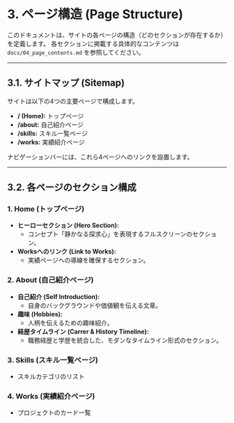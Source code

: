 # 3. ページ構造 (Page Structure)

このドキュメントは、サイトの各ページの構造（どのセクションが存在するか）を定義します。
各セクションに掲載する具体的なコンテンツは `docs/04_page_contents.md` を参照してください。

---

## 3.1. サイトマップ (Sitemap)

サイトは以下の4つの主要ページで構成します。

- **/ (Home):** トップページ
- **/about:** 自己紹介ページ
- **/skills:** スキル一覧ページ
- **/works:** 実績紹介ページ

ナビゲーションバーには、これら4ページへのリンクを設置します。

---

## 3.2. 各ページのセクション構成

### 1. Home (トップページ)

- **ヒーローセクション (Hero Section):**
    - コンセプト「静かなる探求心」を表現するフルスクリーンのセクション。
- **Worksへのリンク (Link to Works):**
    - 実績ページへの導線を確保するセクション。

### 2. About (自己紹介ページ)

- **自己紹介 (Self Introduction):**
    - 自身のバックグラウンドや価値観を伝える文章。
- **趣味 (Hobbies):**
    - 人柄を伝えるための趣味紹介。
- **経歴タイムライン (Carrer & History Timeline):**
    - 職務経歴と学歴を統合した、モダンなタイムライン形式のセクション。

### 3. Skills (スキル一覧ページ)

- スキルカテゴリのリスト

### 4. Works (実績紹介ページ)

- プロジェクトのカード一覧